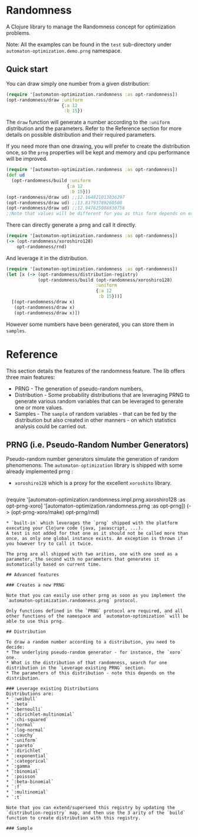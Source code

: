 # Randomness
A Clojure library to manage the Randomness concept for optimization problems.

Note: All the examples can be found in the `test` sub-directory under `automaton-optimization.demo.prng` namespace.

## Quick start
You can draw simply one number from a given distribution: 
```clojure
(require '[automaton-optimization.randomness :as opt-randomness])
(opt-randomness/draw :uniform
                     {:a 12
                      :b 15})
```
The `draw` function will generate a number according to the `:uniform` distribution and the parameters.
Refer to the Reference section for more details on possible distribution and their required parameters.

If you need more than one drawing, you will prefer to create the distribution once, so the `prng` properties will be kept and memory and cpu performance will be improved.
```clojure
(require '[automaton-optimization.randomness :as opt-randomness])
(def ud
  (opt-randomness/build :uniform
                       {:a 12
                        :b 15}))
(opt-randomness/draw ud) ;;12.164821013036297
(opt-randomness/draw ud) ;;13.81793789260508
(opt-randomness/draw ud) ;;12.947625088830756
;;Note that values will be different for you as this form depends on execution time.
```

There can directly generate a prng and call it directly.
```clojure
(require '[automaton-optimization.randomness :as opt-randomness])
(-> (opt-randomness/xoroshiro128)
    opt-randomness/rnd)
```

And leverage it in the distribution.
```clojure
(require '[automaton-optimization.randomness :as opt-randomness])
(let [x (-> (opt-randomness/distribution-registry)
            (opt-randomness/build (opt-randomness/xoroshiro128)
                                  :uniform
                                  {:a 12
                                   :b 15}))]
  [(opt-randomness/draw x)
   (opt-randomness/draw x)
   (opt-randomness/draw x)])
```

However some numbers have been generated, you can store them in `samples`.

# Reference
This section details the features of the randomness feature. The lib offers three main features:
* PRNG - The generation of pseudo-random numbers, 
* Distribution - Some probability distributions that are leveraging PRNG to generate various random variables that can be leveraged to generate one or more values.
* Samples - The `sample` of random variables - that can be fed by the distribution but also created in other manners - on which statistics analysis could be carried out.

## PRNG (i.e. Pseudo-Random Number Generators)
Pseudo-random number generators simulate the generation of random phenomenons. The `automaton-optimization` library is shipped with some already implemented prng :
* `xoroshiro128` which is a proxy for the excellent `xoroshito` library.
   ```clojure
(require '[automaton-optimization.randomness.impl.prng.xoroshiro128 :as opt-prng-xoro]
         '[automaton-optimization.randomness.prng :as opt-prng])
(-> (opt-prng-xoro/make)
    opt-prng/rnd)
   ```
* `built-in` which leverages the `prng` shipped with the platform executing your Clojure code (java, javascript, ...).
A test is not added for that one as it should not be called more than once, as only one global instance exists. An exception is thrown if you however try to call it twice.

The prng are all shipped with two arities, one with one seed as a parameter, the second with no parameters that generates it automatically based on current time.

## Advanced features

### Creates a new PRNG

Note that you can easily use other prng as soon as you implement the `automaton-optimization.randomness.prng` protocol.

Only functions defined in the `PRNG` protocol are required, and all other functions of the namespace and `automaton-optimization` will be able to use this prng.

## Distribution 

To draw a random number according to a distribution, you need to decide:
* The underlying pseudo-random generator - for instance, the `xoro` one.
* What is the distribution of that randomness, search for one distribution in the `Leverage existing PRNG` section. 
* The parameters of this distribution - note this depends on the distribution.

### Leverage existing Distributions
Distributions are:
 * `:weibull`
 * `:beta`
 * `:bernoulli`
 * `:dirichlet-multinomial`
 * `:chi-squared`
 * `:normal`
 * `:log-normal`
 * `:cauchy`
 * `:uniform`
 * `:pareto`
 * `:dirichlet`
 * `:exponential`
 * `:categorical`
 * `:gamma`
 * `:binomial`
 * `:poisson`
 * `:beta-binomial`
 * `:f`
 * `:multinomial`
 * `:t`

Note that you can extend/superseed this registry by updating the `distribution-registry` map, and then use the 3 arity of the `build` function to create distribution with this registry.

### Sample
